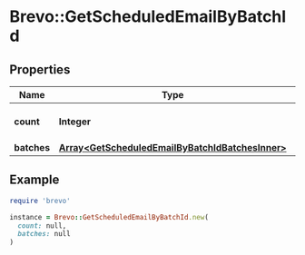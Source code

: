 # Brevo::GetScheduledEmailByBatchId

## Properties

| Name | Type | Description | Notes |
| ---- | ---- | ----------- | ----- |
| **count** | **Integer** | Total number of batches | [optional] |
| **batches** | [**Array&lt;GetScheduledEmailByBatchIdBatchesInner&gt;**](GetScheduledEmailByBatchIdBatchesInner.md) |  | [optional] |

## Example

```ruby
require 'brevo'

instance = Brevo::GetScheduledEmailByBatchId.new(
  count: null,
  batches: null
)
```

